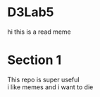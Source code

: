 # D3Lab5
hi this is a read meme
# Section 1
This repo is super useful
<br/>
i like memes and i want to die
